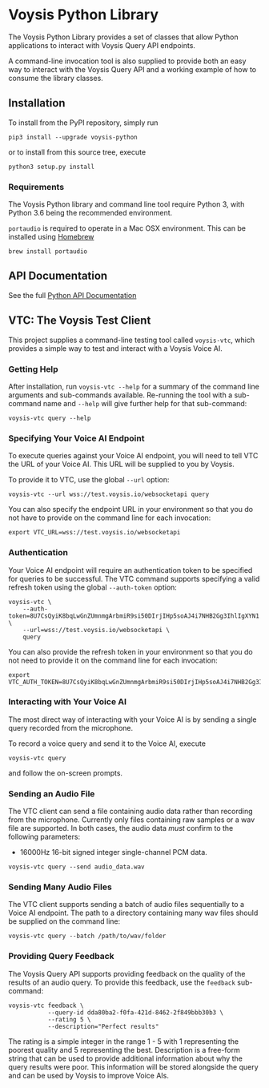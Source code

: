 # Voysis Python Library

The Voysis Python Library provides a set of classes that allow Python
applications to interact with Voysis Query API endpoints.

A command-line invocation tool is also supplied to provide both an
easy way to interact with the Voysis Query API and a working example
of how to consume the library classes.

## Installation

To install from the PyPI repository, simply run

```
pip3 install --upgrade voysis-python
```

or to install from this source tree, execute

```
python3 setup.py install
```

### Requirements

The Voysis Python library and command line tool require Python 3, with
Python 3.6 being the recommended environment.

`portaudio` is required to operate in a Mac OSX environment. This can
be installed using [Homebrew](https://brew.sh)

```
brew install portaudio 
```

## API Documentation

See the full [Python API Documentation](https://developers.voysis.com/docs/python-library)

## VTC: The Voysis Test Client

This project supplies a command-line testing tool called `voysis-vtc`, which
provides a simple way to test and interact with a Voysis Voice AI.


### Getting Help

After installation, run `voysis-vtc --help` for a summary of the command line
arguments and sub-commands available. Re-running the tool with a sub-command
name and `--help` will give further help for that sub-command:

```
voysis-vtc query --help
```

### Specifying Your Voice AI Endpoint

To execute queries against your Voice AI endpoint, you will need to tell
VTC the URL of your Voice AI. This URL will be supplied to you by Voysis.

To provide it to VTC, use the global `--url` option:

```
voysis-vtc --url wss://test.voysis.io/websocketapi query
```

You can also specify the endpoint URL in your environment so that you
do not have to provide on the command line for each invocation:

```
export VTC_URL=wss://test.voysis.io/websocketapi
```

### Authentication

Your Voice AI endpoint will require an authentication token to be
specified for queries to be successful. The VTC command supports
specifying a valid refresh token using the global `--auth-token` option:

```
voysis-vtc \
    --auth-token=8U7CsQyiK8bqLwGnZUmnmgArbmiR9si50DIrjIHp5soAJ4i7NHB2Gg3IhlIgXYN1 \
    --url=wss://test.voysis.io/websocketapi \
    query
```

You can also provide the refresh token in your environment so that you do not
need to provide it on the command line for each invocation:

```
export VTC_AUTH_TOKEN=8U7CsQyiK8bqLwGnZUmnmgArbmiR9si50DIrjIHp5soAJ4i7NHB2Gg3IhlIgXYN1
```

### Interacting with Your Voice AI

The most direct way of interacting with your Voice AI is by sending a single
query recorded from the microphone.

To record a voice query and send it to the Voice AI, execute

```
voysis-vtc query
```

and follow the on-screen prompts.

### Sending an Audio File

The VTC client can send a file containing audio data rather than recording
from the microphone. Currently only files containing raw samples or a wav
file are supported. In both cases, the audio data _must_ confirm to the
following parameters:

 * 16000Hz 16-bit signed integer single-channel PCM data.

```
voysis-vtc query --send audio_data.wav
```

### Sending Many Audio Files

The VTC client supports sending a batch of audio files sequentially to
a Voice AI endpoint. The path to a directory containing many wav files
should be supplied on the command line:

```
voysis-vtc query --batch /path/to/wav/folder
``` 

### Providing Query Feedback

The Voysis Query API supports providing feedback on the quality of the
results of an audio query. To provide this feedback, use the `feedback`
sub-command:

```
voysis-vtc feedback \
           --query-id dda80ba2-f0fa-421d-8462-2f849bbb30b3 \
           --rating 5 \
           --description="Perfect results"
```

The rating is a simple integer in the range 1 - 5 with 1 representing the
poorest quality and 5 representing the best. Description is a free-form
string that can be used to provide additional information about why the
query results were poor. This information will be stored alongside the
query and can be used by Voysis to improve Voice AIs.
